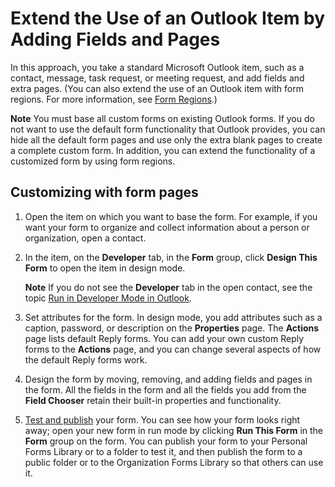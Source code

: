 
# Extend the Use of an Outlook Item by Adding Fields and Pages

In this approach, you take a standard Microsoft Outlook item, such as a contact, message, task request, or meeting request, and add fields and extra pages. (You can also extend the use of an Outlook item with form regions. For more information, see  [Form Regions](66e80f83-60db-e3b1-47e9-097f855f6512.md).)


 **Note**  You must base all custom forms on existing Outlook forms. If you do not want to use the default form functionality that Outlook provides, you can hide all the default form pages and use only the extra blank pages to create a complete custom form. In addition, you can extend the functionality of a customized form by using form regions.


## Customizing with form pages


1. Open the item on which you want to base the form. For example, if you want your form to organize and collect information about a person or organization, open a contact. 
    
2. In the item, on the  **Developer** tab, in the **Form** group, click **Design This Form** to open the item in design mode.
    
     **Note**  If you do not see the  **Developer** tab in the open contact, see the topic [Run in Developer Mode in Outlook](8f81b1ce-333d-d9be-2af7-cfc65bf15e22.md).
3. Set attributes for the form. In design mode, you add attributes such as a caption, password, or description on the  **Properties** page. The **Actions** page lists default Reply forms. You can add your own custom Reply forms to the **Actions** page, and you can change several aspects of how the default Reply forms work.
    
4. Design the form by moving, removing, and adding fields and pages in the form. All the fields in the form and all the fields you add from the  **Field Chooser** retain their built-in properties and functionality.
    
5.  [Test and publish](5aed1f8e-9aba-ec8e-8514-b3af32bf8e7d.md) your form. You can see how your form looks right away; open your new form in run mode by clicking **Run This Form** in the **Form** group on the form. You can publish your form to your Personal Forms Library or to a folder to test it, and then publish the form to a public folder or to the Organization Forms Library so that others can use it.
    
